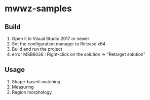 # mwwz-samples

## Build

1. Open it in Visual Studio 2017 or newer
2. Set the configuration manager to Release x64
3. Build and run the project
4. error MSB8036 : Right-click on the solution -> "Retarget solution"

## Usage

1. Shape-based-matching
2. Measuring
3. Region morphology
